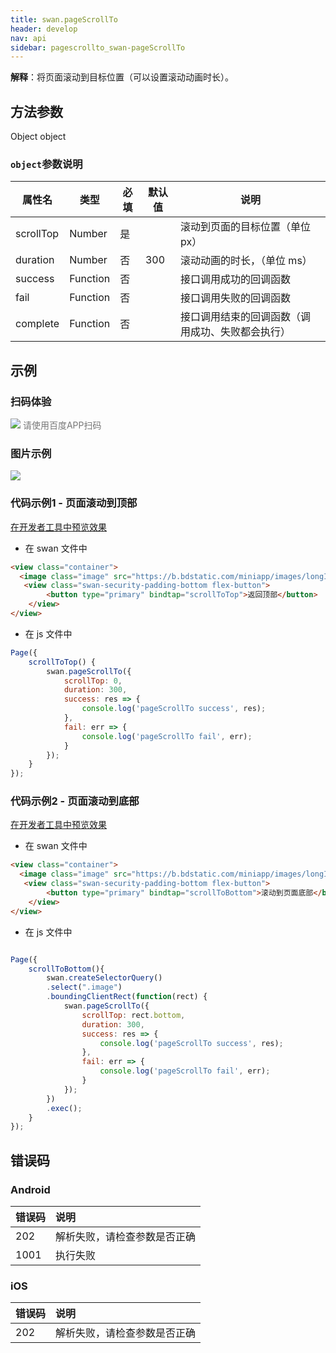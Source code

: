```yaml
---
title: swan.pageScrollTo
header: develop
nav: api
sidebar: pagescrollto_swan-pageScrollTo
---
```


 

**解释**：将页面滚动到目标位置（可以设置滚动动画时长）。
 
## 方法参数 

Object object

###  `object`参数说明 

|属性名 |类型  |必填 | 默认值 |说明|
|---- | ---- | ---- | ----|----|
|scrollTop |Number | 是| | 滚动到页面的目标位置（单位 px） |
|duration |Number | 否| 300 | 滚动动画的时长，（单位 ms） |
|success |Function  |  否 | | 接口调用成功的回调函数 | 
|fail  |  Function |   否  | | 接口调用失败的回调函数|  
|complete   | Function  |  否 | |  接口调用结束的回调函数（调用成功、失败都会执行）| 
## 示例

 
### 扫码体验

<div class='scan-code-container'>
    <img src="https://b.bdstatic.com/miniapp/assets/images/doc_demo/pages_PageScrollTo.png" class="demo-qrcode-image" />
    <font color=#777 12px>请使用百度APP扫码</font>
</div>

###  图片示例  
<div class="m-doc-custom-examples">
    <div class="m-doc-custom-examples-correct">
        <img src="https://b.bdstatic.com/miniapp/image/pageScrollTo.gif">
    </div>
    <div class="m-doc-custom-examples-correct">
        <img src=" ">
    </div>
    <div class="m-doc-custom-examples-correct">
        <img src=" ">
    </div>     
</div>

###  代码示例1 - 页面滚动到顶部  

<a href="swanide://fragment/25ef2f9fbdaaa9271329c02d7dafe8cc1575223153548" title="在开发者工具中预览效果" target="_self">在开发者工具中预览效果</a>

* 在 swan 文件中

```html
<view class="container">
  <image class="image" src="https://b.bdstatic.com/miniapp/images/longImage.png"></image>
   <view class="swan-security-padding-bottom flex-button">
        <button type="primary" bindtap="scrollToTop">返回顶部</button>
    </view>
</view>
```

* 在 js 文件中

```js
Page({
    scrollToTop() {
        swan.pageScrollTo({
            scrollTop: 0,
            duration: 300,
            success: res => {
                console.log('pageScrollTo success', res);
            },
            fail: err => {
                console.log('pageScrollTo fail', err);
            }
        });
    }
});
```

###  代码示例2 - 页面滚动到底部  

<a href="swanide://fragment/0e4af77bf4d678bb744766e5faca641b1575223056610" title="在开发者工具中预览效果" target="_self">在开发者工具中预览效果</a>

* 在 swan 文件中

```html
<view class="container">
  <image class="image" src="https://b.bdstatic.com/miniapp/images/longImage.png"></image>
   <view class="swan-security-padding-bottom flex-button">
        <button type="primary" bindtap="scrollToBottom">滚动到页面底部</button>
    </view>
</view>
```

* 在 js 文件中

```js

Page({
    scrollToBottom(){
        swan.createSelectorQuery()
        .select(".image")
        .boundingClientRect(function(rect) {
            swan.pageScrollTo({
                scrollTop: rect.bottom,
                duration: 300,
                success: res => {
                    console.log('pageScrollTo success', res);
                },
                fail: err => {
                    console.log('pageScrollTo fail', err);
                }
            });
        })
        .exec();
    }
});

```
##  错误码

###  Android

|错误码|说明|
|:--|:--|
|202|解析失败，请检查参数是否正确      |
|1001|执行失败|

###  iOS

|错误码|说明|
|:--|:--|
|202|解析失败，请检查参数是否正确      |
                                    
